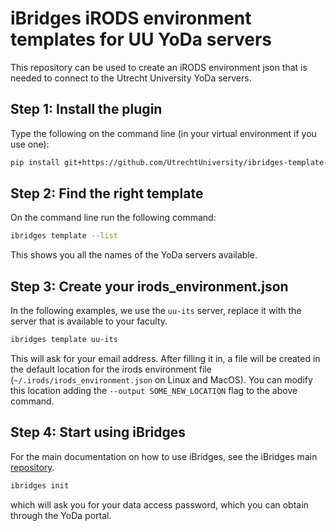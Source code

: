 # iBridges iRODS environment templates for UU YoDa servers

This repository can be used to create an iRODS environment json that is needed to connect to the Utrecht University YoDa servers. 


## Step 1: Install the plugin
Type the following on the command line (in your virtual environment if you use one):

```sh
pip install git+https://github.com/UtrechtUniversity/ibridges-template-uu.git
```

## Step 2: Find the right template

On the command line run the following command:

```sh
ibridges template --list
```

This shows you all the names of the YoDa servers available.

## Step 3: Create your irods_environment.json

In the following examples, we use the `uu-its` server, replace it with the server that is available to your faculty.

```sh
ibridges template uu-its
```

This will ask for your email address. After filling it in, a file will be created in the default location for the irods environment file (`~/.irods/irods_environment.json` on Linux and MacOS). You can modify this location adding the `--output SOME_NEW_LOCATION` flag to the above command.

## Step 4: Start using iBridges

For the main documentation on how to use iBridges, see the iBridges main [repository](https://github.com/UtrechtUniversity/iBridges).

```sh
ibridges init
```

which will ask you for your data access password, which you can obtain through the YoDa portal.
